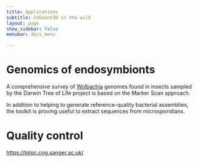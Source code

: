 ```yaml
---
title: Applications
subtitle: CobiontID in the wild
layout: page
show_sidebar: false
menubar: docs_menu

---
```


# Genomics of endosymbionts
A comprehensive survey of [Wolbachia](https://journals.plos.org/plosbiology/article?id=10.1371/journal.pbio.3001972) genomes found in insects sampled by the Darwin Tree of Life project is based on the Marker Scan approach.

In addition to helping to generate reference-quality bacterial assemblies, the toolkit is proving useful to extract sequences from microsporidians.

# Quality control
https://tolqc.cog.sanger.ac.uk/
